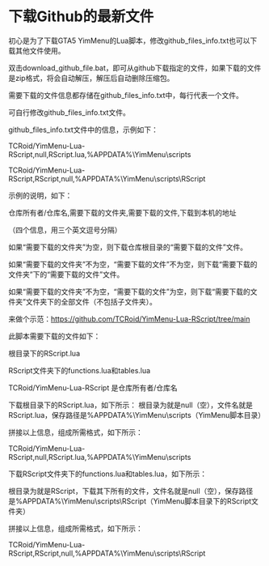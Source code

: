# 下载Github的最新文件


初心是为了下载GTA5 YimMenu的Lua脚本，修改github_files_info.txt也可以下载其他文件使用。


双击download_github_file.bat，即可从github下载指定的文件，如果下载的文件是zip格式，将会自动解压，解压后自动删除压缩包。

需要下载的文件信息都存储在github_files_info.txt中，每行代表一个文件。

可自行修改github_files_info.txt文件。


github_files_info.txt文件中的信息，示例如下：

TCRoid/YimMenu-Lua-RScript,null,RScript.lua,%APPDATA%\YimMenu\scripts

TCRoid/YimMenu-Lua-RScript,RScript,null,%APPDATA%\YimMenu\scripts\RScript


示例的说明，如下：

仓库所有者/仓库名,需要下载的文件夹,需要下载的文件,下载到本机的地址

（四个信息，用三个英文逗号分隔）


如果“需要下载的文件夹”为空，则下载仓库根目录的“需要下载的文件”文件。

如果“需要下载的文件夹”不为空，“需要下载的文件”不为空，则下载“需要下载的文件夹”下的“需要下载的文件”文件。

如果“需要下载的文件夹”不为空，“需要下载的文件”为空，则下载“需要下载的文件夹”文件夹下的全部文件（不包括子文件夹）。




来做个示范：https://github.com/TCRoid/YimMenu-Lua-RScript/tree/main

此脚本需要下载的文件如下：

根目录下的RScript.lua

RScript文件夹下的functions.lua和tables.lua

TCRoid/YimMenu-Lua-RScript 是仓库所有者/仓库名


下载根目录下的RScript.lua，如下所示：
根目录为就是null（空），文件名就是RScript.lua，保存路径是%APPDATA%\YimMenu\scripts（YimMenu脚本目录）

拼接以上信息，组成所需格式，如下所示：

TCRoid/YimMenu-Lua-RScript,null,RScript.lua,%APPDATA%\YimMenu\scripts


下载RScript文件夹下的functions.lua和tables.lua，如下所示：

根目录为就是RScript，下载其下所有的文件，文件名就是null（空），保存路径是%APPDATA%\YimMenu\scripts\RScript（YimMenu脚本目录下的RScript文件夹）

拼接以上信息，组成所需格式，如下所示：

TCRoid/YimMenu-Lua-RScript,RScript,null,%APPDATA%\YimMenu\scripts\RScript

